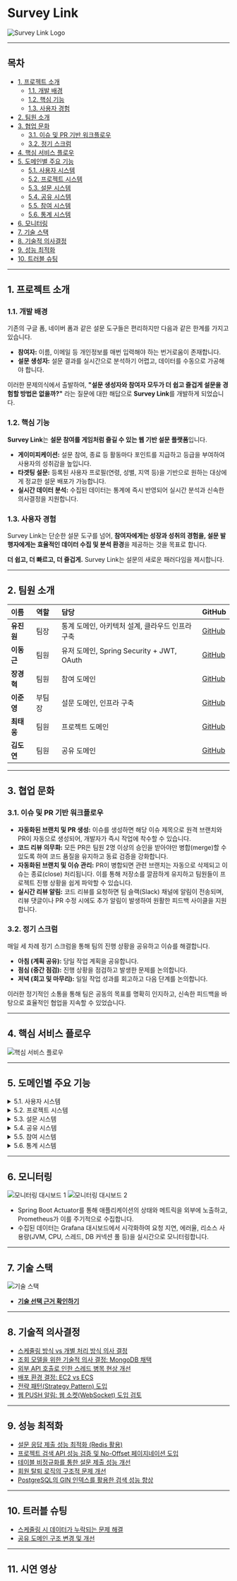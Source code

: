 # Survey Link

![Survey Link Logo](images/surveylink.png)

---

## 목차

- [1. 프로젝트 소개](#1-프로젝트-소개)
    - [1.1. 개발 배경](#11-개발-배경)
    - [1.2. 핵심 기능](#12-핵심-기능)
    - [1.3. 사용자 경험](#13-사용자-경험)
- [2. 팀원 소개](#2-팀원-소개)
- [3. 협업 문화](#3-협업-문화)
    - [3.1. 이슈 및 PR 기반 워크플로우](#31-이슈-및-pr-기반-워크플로우)
    - [3.2. 정기 스크럼](#32-정기-스크럼)
- [4. 핵심 서비스 플로우](#4-핵심-서비스-플로우)
- [5. 도메인별 주요 기능](#5-도메인별-주요-기능)
    - [5.1. 사용자 시스템](#51-사용자-시스템)
    - [5.2. 프로젝트 시스템](#52-프로젝트-시스템)
    - [5.3. 설문 시스템](#53-설문-시스템)
    - [5.4. 공유 시스템](#54-공유-시스템)
    - [5.5. 참여 시스템](#55-참여-시스템)
    - [5.6. 통계 시스템](#56-통계-시스템)
- [6. 모니터링](#6-모니터링)
- [7. 기술 스택](#7-기술-스택)
- [8. 기술적 의사결정](#8-기술적-의사결정)
- [9. 성능 최적화](#9-성능-최적화)
- [10. 트러블 슈팅](#10-트러블-슈팅)

---

## 1. 프로젝트 소개

### 1.1. 개발 배경

기존의 구글 폼, 네이버 폼과 같은 설문 도구들은 편리하지만 다음과 같은 한계를 가지고 있습니다.

- **참여자:** 이름, 이메일 등 개인정보를 매번 입력해야 하는 번거로움이 존재합니다.
- **설문 생성자:** 설문 결과를 실시간으로 분석하기 어렵고, 데이터를 수동으로 가공해야 합니다.

이러한 문제의식에서 출발하여, **"설문 생성자와 참여자 모두가 더 쉽고 즐겁게 설문을 경험할 방법은 없을까?"** 라는 질문에 대한 해답으로 **Survey Link**를 개발하게 되었습니다.

### 1.2. 핵심 기능

**Survey Link**는 **설문 참여를 게임처럼 즐길 수 있는 웹 기반 설문 플랫폼**입니다.

- **게이미피케이션:** 설문 참여, 종료 등 활동마다 포인트를 지급하고 등급을 부여하여 사용자의 성취감을 높입니다.
- **타겟팅 설문:** 등록된 사용자 프로필(연령, 성별, 지역 등)을 기반으로 원하는 대상에게 정교한 설문 배포가 가능합니다.
- **실시간 데이터 분석:** 수집된 데이터는 통계에 즉시 반영되어 실시간 분석과 신속한 의사결정을 지원합니다.

### 1.3. 사용자 경험

Survey Link는 단순한 설문 도구를 넘어, **참여자에게는 성장과 성취의 경험을, 설문 발행자에게는 효율적인 데이터 수집 및 분석 환경**을 제공하는 것을 목표로 합니다.

**더 쉽고, 더 빠르고, 더 즐겁게.** Survey Link는 설문의 새로운 패러다임을 제시합니다.

---

## 2. 팀원 소개

| 이름      | 역할  | 담당                                   | GitHub                                  |
|:--------|:----|:-------------------------------------|:----------------------------------------|
| **유진원** | 팀장  | 통계 도메인, 아키텍처 설계, 클라우드 인프라 구축         | [GitHub](https://github.com/Jindnjs)    |
| **이동근** | 팀원  | 유저 도메인, Spring Security + JWT, OAuth | [GitHub](https://github.com/DG0702)     |
| **장경혁** | 팀원  | 참여 도메인                               | [GitHub](https://github.com/kcc5107)    |
| **이준영** | 부팀장 | 설문 도메인, 인프라 구축                       | [GitHub](https://github.com/LJY981008)  |
| **최태웅** | 팀원  | 프로젝트 도메인                             | [GitHub](https://github.com/taeung515)  |
| **김도연** | 팀원  | 공유 도메인                               | [GitHub](https://github.com/easter1201) |

---

## 3. 협업 문화

### 3.1. 이슈 및 PR 기반 워크플로우

- **자동화된 브랜치 및 PR 생성:** 이슈를 생성하면 해당 이슈 제목으로 원격 브랜치와 PR이 자동으로 생성되어, 개발자가 즉시 작업에 착수할 수 있습니다.
- **코드 리뷰 의무화:** 모든 PR은 팀원 2명 이상의 승인을 받아야만 병합(merge)할 수 있도록 하여 코드 품질을 유지하고 동료 검증을 강화합니다.
- **자동화된 브랜치 및 이슈 관리:** PR이 병합되면 관련 브랜치는 자동으로 삭제되고 이슈는 종료(close) 처리됩니다. 이를 통해 저장소를 깔끔하게 유지하고 팀원들이 프로젝트 진행 상황을 쉽게 파악할 수
  있습니다.
- **실시간 리뷰 알림:** 코드 리뷰를 요청하면 팀 슬랙(Slack) 채널에 알림이 전송되며, 리뷰 댓글이나 PR 수정 시에도 추가 알림이 발생하여 원활한 피드백 사이클을 지원합니다.

### 3.2. 정기 스크럼

매일 세 차례 정기 스크럼을 통해 팀의 진행 상황을 공유하고 이슈를 해결합니다.

- **아침 (계획 공유):** 당일 작업 계획을 공유합니다.
- **점심 (중간 점검):** 진행 상황을 점검하고 발생한 문제를 논의합니다.
- **저녁 (회고 및 마무리):** 일일 작업 성과를 회고하고 다음 단계를 논의합니다.

이러한 정기적인 소통을 통해 팀은 공동의 목표를 명확히 인지하고, 신속한 피드백을 바탕으로 효율적인 협업을 지속할 수 있었습니다.

---

## 4. 핵심 서비스 플로우

![핵심 서비스 플로우](images/핵심서비스플로우.png)

---

## 5. 도메인별 주요 기능

<details>
<summary>5.1. 사용자 시스템</summary>

#### ✨ 로그인 플로우

![로그인 플로우](images/로그인플로우.png)

- **기능:** 사용자가 서비스에 접근하기 위한 인증 절차를 담당합니다.
- **특징:** 자체 회원가입 및 로그인(Local)과 OAuth 2.0(카카오, 네이버, 구글)을 이용한 소셜 로그인을 모두 지원합니다.

</details>

<details>
<summary>5.2. 프로젝트 시스템</summary>

#### ✨ 프로젝트 생성 및 검색 플로우

![프로젝트 플로우](images/프로젝트_플로우.png)

- **프로젝트 생성·관리**: 신규 프로젝트를 생성하며, 설정된 기간(Period)에 따라 상태가 자동으로 변경되도록 스케줄링합니다.

- **프로젝트 검색**: Trigram 인덱스를 활용하여 부분 검색과 오타 검색을 지원하며, No-Offset 페이지네이션을 적용하여 대용량 데이터 조회 성능을 개선했습니다.

- **도메인 이벤트 기반 처리**: 매니저/멤버 추가, 상태 변경, 삭제 등 주요 동작 시 도메인 이벤트를 발행하며, 이벤트 리스너에서 메시지 브로커(RabbitMQ 등)로 전달하여 타 도메인과 연계되도록 처리했습니다.

- **동시 참여 제한 및 낙관적 락**: Project 엔티티에 @Version 필드를 적용하여 동시 업데이트 충돌을 방지하며, 최대 인원 수(maxMembers) 제한 및 중복 가입 검증을 수행했습니다. 또한 (project_id, user_id) 유니크 제약 조건을 통해 중복 참여를 차단했습니다.

</details>

<details>
<summary>5.3. 설문 시스템</summary>

#### ✨ 설문 생성 및 조회 플로우

![설문 플로우](images/설문_플로우.png)

- **설문 생성:** 프로젝트 담당자 또는 권한을 가진 사용자가 설문을 생성합니다. 생성 시 읽기 모델(Read Model)을 동기화하고, 지연 이벤트(Delayed Event)를 통해 설문 시작 및 종료를
  제어합니다.
- **설문 조회:** 읽기 모델을 사용하여 조회 성능을 최적화했으며, 스케줄링을 통해 참여자 수를 주기적으로 갱신합니다.

</details>

<details>
<summary>5.4. 공유 시스템</summary>

![공유_플로우](images/공유_플로우.png)

- **기능:** 프로젝트 / 설문에서 발행된 이벤트를 수신해 공유 작업을 생성하고, 프로젝트 / 설문 담당자가 알림을 생성해 전송합니다.
- **알림 전송:** 전략 패턴을 사용해 다양한 알림 유형에 맞춰 전송이 가능하며, 확장성을 보장했습니다. 또한 스케줄링을 통해 예약된 시간에 맞춰 주기적으로 알림을 일괄 전송합니다.

</details>

<details>
<summary>5.5. 참여 시스템</summary>

#### ✨ 설문 응답 제출 플로우

![설문 응답 제출 플로우](images/설문_응답제출_플로우.png)

- **기능:** 사용자가 특정 설문에 대한 답변을 제출하는 핵심 기능입니다.
- **동작:** 설문 응답이 저장되면, 관련 처리를 위해 `ParticipationCreated` 이벤트를 발행(publish)합니다.

</details>

<details>
<summary>5.6. 통계 시스템</summary>

#### ✨ 통계 집계 및 조회 플로우

![통계 플로우](images/통계_플로우.png)

- **통계 집계:** 이벤트 기반으로 통계 데이터를 수신하여 Elasticsearch에 색인합니다.
- **통계 조회:** Elasticsearch의 Aggregation 기능을 활용하여 집계된 데이터를 효율적으로 조회하고 반환합니다.

</details>

---

## 6. 모니터링

![모니터링 대시보드 1](images/monitoring1.png)
![모니터링 대시보드 2](images/monitoring2.png)

- Spring Boot Actuator를 통해 애플리케이션의 상태와 메트릭을 외부에 노출하고, Prometheus가 이를 주기적으로 수집합니다.
- 수집된 데이터는 Grafana 대시보드에서 시각화하여 요청 지연, 에러율, 리소스 사용량(JVM, CPU, 스레드, DB 커넥션 풀 등)을 실시간으로 모니터링합니다.

---

## 7. 기술 스택

![기술 스택](images/기술스택.png)

- **[기술 선택 근거 확인하기](https://www.notion.so/teamsparta/2322dc3ef51480f8b74ff6455fca4917)**

---

## 8. 기술적 의사결정

- [스케줄링 방식 vs 개별 처리 방식 의사 결정](https://www.notion.so/teamsparta/vs-2542dc3ef51480d18141d940af62388e)
- [조회 모델을 위한 기술적 의사 결정: MongoDB 채택](https://www.notion.so/teamsparta/MongoDB-2542dc3ef514802389aff6fb59470acb)
- [외부 API 호출로 인한 스레드 병목 현상 개선](https://www.notion.so/teamsparta/API-2542dc3ef5148037ac82e307365c1f72)
- [배포 환경 결정: EC2 vs ECS](https://www.notion.so/teamsparta/EC2-vs-ECS-2542dc3ef51480b18997ca8eeb090a88)
- [전략 패턴(Strategy Pattern) 도입](https://www.notion.so/teamsparta/EC2-vs-ECS-2542dc3ef51480b18997ca8eeb090a88)
- [웹 PUSH 알림: 웹 소켓(WebSocket) 도입 검토](https://www.notion.so/teamsparta/2552dc3ef51480b4abfac5763b3ffe05)

---

## 9. 성능 최적화

- [설문 응답 제출 성능 최적화 (Redis 활용)](https://www.notion.so/teamsparta/Redis-2542dc3ef514809bbd55c5fae2e1e08a)
- [프로젝트 검색 API 성능 검증 및 No-Offset 페이지네이션 도입](https://www.notion.so/teamsparta/API-NoOffset-2542dc3ef51480afaf75f539d821afe4)
- [테이블 비정규화를 통한 설문 제출 성능 개선](https.notion.so/teamsparta/2542dc3ef51480609d96d9cd20ab9d8c)
- [회원 탈퇴 로직의 구조적 문제 개선](https://www.notion.so/teamsparta/2542dc3ef51480dca912c246719869bf)
- [PostgreSQL의 GIN 인덱스를 활용한 검색 성능 향상](https://www.notion.so/teamsparta/PostgreSQL-GIN-Index-2542dc3ef5148058b9bfef04a4864633)

---

## 10. 트러블 슈팅

- [스케줄링 시 데이터가 누락되는 문제 해결](https://www.notion.so/teamsparta/2542dc3ef51480dea65dcc813544ca12)
- [공유 도메인 구조 변경 및 개선](https://www.notion.so/teamsparta/2552dc3ef51480a997dbd8965800621e)

---

## 11. 시연 영상

